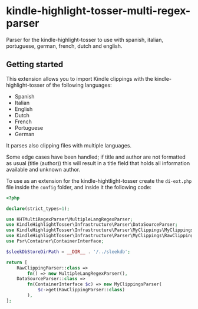 # kindle-highlight-tosser-multi-regex-parser
Parser for the kindle-highlight-tosser to use with spanish, italian, portuguese, german, french, dutch and english.

## Getting started
This extension allows you to import Kindle clippings with the kindle-highlight-tosser of the following languages:
* Spanish
* Italian
* English
* Dutch
* French
* Portuguese
* German

It parses also clipping files with multiple languages. 

Some edge cases have been handled; if title and author are not formatted as usual (title (author)) this will result in a title field that holds all information available and unknown author.

To use as an extension for the kindle-hightlight-tosser create the `di-ext.php` file inside the `config` folder, and inside it the following code:
```php
<?php

declare(strict_types=1);

use KHTMultiRegexParser\MultipleLangRegexParser;
use KindleHighlightTosser\Infrastructure\Parser\DataSourceParser;
use KindleHighlightTosser\Infrastructure\Parser\MyClippings\MyClippingsParser;
use KindleHighlightTosser\Infrastructure\Parser\MyClippings\RawClippingParser;
use Psr\Container\ContainerInterface;

$sleekDbStoreDirPath = __DIR__ . '/../sleekdb';

return [
    RawClippingParser::class =>
        fn() => new MultipleLangRegexParser(),
    DataSourceParser::class =>
        fn(ContainerInterface $c) => new MyClippingsParser(
            $c->get(RawClippingParser::class)
        ),
];
```

